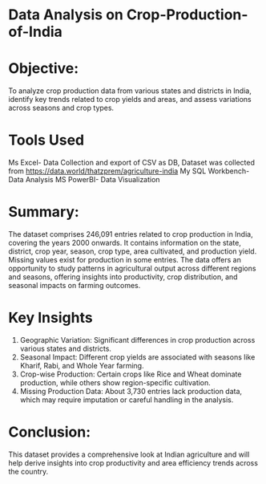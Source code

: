 # Data Analysis on Crop-Production-of-India

# Objective:
To analyze crop production data from various states and districts in India, identify key trends related to crop yields and areas, and assess variations across seasons and crop types.

# Tools Used
Ms Excel- Data Collection and export of CSV as DB,
Dataset was collected from https://data.world/thatzprem/agriculture-india
My SQL Workbench- Data Analysis
MS PowerBI- Data Visualization

# Summary:
The dataset comprises 246,091 entries related to crop production in India, covering the years 2000 onwards. It contains information on the state, district, crop year, season, crop type, area cultivated, and production yield. Missing values exist for production in some entries. The data offers an opportunity to study patterns in agricultural output across different regions and seasons, offering insights into productivity, crop distribution, and seasonal impacts on farming outcomes.

# Key Insights
1. Geographic Variation: Significant differences in crop production across various states and districts.
2. Seasonal Impact: Different crop yields are associated with seasons like Kharif, Rabi, and Whole Year farming.
3. Crop-wise Production: Certain crops like Rice and Wheat dominate production, while others show region-specific cultivation.
4. Missing Production Data: About 3,730 entries lack production data, which may require imputation or careful handling in the analysis.

# Conclusion:
This dataset provides a comprehensive look at Indian agriculture and will help derive insights into crop productivity and area efficiency trends across the country.
